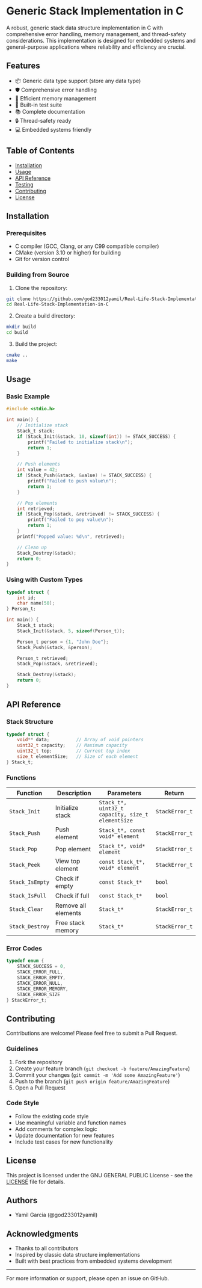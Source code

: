 # Generic Stack Implementation in C

A robust, generic stack data structure implementation in C with comprehensive error handling, memory management, and thread-safety considerations. This implementation is designed for embedded systems and general-purpose applications where reliability and efficiency are crucial.

## Features

- 📦 Generic data type support (store any data type)
- 🛡️ Comprehensive error handling
- 💾 Efficient memory management
- 🧪 Built-in test suite
- 📚 Complete documentation
- 🔒 Thread-safety ready
- 💻 Embedded systems friendly

## Table of Contents

- [Installation](#installation)
- [Usage](#usage)
- [API Reference](#api-reference)
- [Testing](#testing)
- [Contributing](#contributing)
- [License](#license)

## Installation

### Prerequisites

- C compiler (GCC, Clang, or any C99 compatible compiler)
- CMake (version 3.10 or higher) for building
- Git for version control

### Building from Source

1. Clone the repository:
```bash
git clone https://github.com/god233012yamil/Real-Life-Stack-Implementation-in-C.git
cd Real-Life-Stack-Implementation-in-C
```

2. Create a build directory:
```bash
mkdir build
cd build
```

3. Build the project:
```bash
cmake ..
make
```
## Usage

### Basic Example

```c
#include <stdio.h>

int main() {
    // Initialize stack
    Stack_t stack;
    if (Stack_Init(&stack, 10, sizeof(int)) != STACK_SUCCESS) {
        printf("Failed to initialize stack\n");
        return 1;
    }

    // Push elements
    int value = 42;
    if (Stack_Push(&stack, &value) != STACK_SUCCESS) {
        printf("Failed to push value\n");
        return 1;
    }

    // Pop elements
    int retrieved;
    if (Stack_Pop(&stack, &retrieved) != STACK_SUCCESS) {
        printf("Failed to pop value\n");
        return 1;
    }
    printf("Popped value: %d\n", retrieved);

    // Clean up
    Stack_Destroy(&stack);
    return 0;
}
```

### Using with Custom Types

```c
typedef struct {
    int id;
    char name[50];
} Person_t;

int main() {
    Stack_t stack;
    Stack_Init(&stack, 5, sizeof(Person_t));

    Person_t person = {1, "John Doe"};
    Stack_Push(&stack, &person);

    Person_t retrieved;
    Stack_Pop(&stack, &retrieved);

    Stack_Destroy(&stack);
    return 0;
}
```

## API Reference

### Stack Structure

```c
typedef struct {
    void** data;          // Array of void pointers
    uint32_t capacity;    // Maximum capacity
    uint32_t top;         // Current top index
    size_t elementSize;   // Size of each element
} Stack_t;
```

### Functions

| Function | Description | Parameters | Return |
|----------|-------------|------------|--------|
| `Stack_Init` | Initialize stack | `Stack_t*, uint32_t capacity, size_t elementSize` | `StackError_t` |
| `Stack_Push` | Push element | `Stack_t*, const void* element` | `StackError_t` |
| `Stack_Pop` | Pop element | `Stack_t*, void* element` | `StackError_t` |
| `Stack_Peek` | View top element | `const Stack_t*, void* element` | `StackError_t` |
| `Stack_IsEmpty` | Check if empty | `const Stack_t*` | `bool` |
| `Stack_IsFull` | Check if full | `const Stack_t*` | `bool` |
| `Stack_Clear` | Remove all elements | `Stack_t*` | `StackError_t` |
| `Stack_Destroy` | Free stack memory | `Stack_t*` | `StackError_t` |

### Error Codes

```c
typedef enum {
    STACK_SUCCESS = 0,
    STACK_ERROR_FULL,
    STACK_ERROR_EMPTY,
    STACK_ERROR_NULL,
    STACK_ERROR_MEMORY,
    STACK_ERROR_SIZE
} StackError_t;
```

## Contributing

Contributions are welcome! Please feel free to submit a Pull Request.

### Guidelines

1. Fork the repository
2. Create your feature branch (`git checkout -b feature/AmazingFeature`)
3. Commit your changes (`git commit -m 'Add some AmazingFeature'`)
4. Push to the branch (`git push origin feature/AmazingFeature`)
5. Open a Pull Request

### Code Style

- Follow the existing code style
- Use meaningful variable and function names
- Add comments for complex logic
- Update documentation for new features
- Include test cases for new functionality

## License

This project is licensed under the GNU GENERAL PUBLIC License - see the [LICENSE](LICENSE) file for details.

## Authors

- Yamil Garcia (@god233012yamil)

## Acknowledgments

- Thanks to all contributors
- Inspired by classic data structure implementations
- Built with best practices from embedded systems development

---

For more information or support, please open an issue on GitHub.

